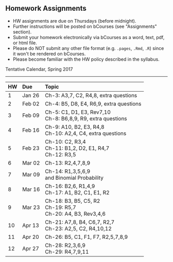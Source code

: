 ## Homework Assignments

- HW assignments are due on Thursdays (before midnight).
- Further instructions will be posted on bCourses (see "Assignments" section).
- Submit your homework electronically via bCourses as a word, text, pdf, or html file. 
- Please do NOT submit any other file format (e.g. `.pages`, `.Rmd`, `.R`) since it won't be rendered on bCourses.
- Please become familiar with the HW policy described in the syllabus.


Tentative Calendar, Spring 2017


<hr>

<table>
  <thead>
    <tr>
      <th align="left">HW</th>
      <th align="left">Due</th>
      <th align="left">Topic</th>
    </tr>
  </thead>
  <tbody>
    <tr>
      <td>1</td>
      <td>Jan 26</td>
      <td>Ch-3: A3,7, C2, R4,8, extra questions</td>
    </tr>
    <tr>
      <td>2</td>
      <td>Feb 02</td>
      <td>Ch-4: B5, D8, E4, R6,9, extra questions</td>
    </tr>
    <tr>
      <td>3</td>
      <td>Feb 09</td>
      <td>
        Ch-5: C1, D1, E3, Rev7,10<br>
        Ch-8: B6,8,9, R9, extra questions</td>
    </tr>
    <tr>
      <td>4</td>
      <td>Feb 16</td>
      <td>
        Ch-9: A10, B2, E3, R4,8<br>
        Ch-10: A2,4, C4, extra questions</td>
    </tr>
    <tr>
      <td>5</td>
      <td>Feb 23</td>
      <td>Ch-10: C2, R3,4<br>
        Ch-11: B1,2, D2, E1, R4,7<br>
        Ch-12: R3,5</td>
    </tr>
    <tr>
      <td>6</td>
      <td>Mar 02</td>
      <td>Ch-13: R2,4,7,8,9
        </td>
    </tr>
    <tr>
      <td>7</td>
      <td>Mar 09</td>
      <td>
        Ch-14: R1,3,5,6,9<br>
        and Binomial Probability</td>
    </tr>
    <tr>
      <td>8</td>
      <td>Mar 16</td>
      <td>Ch-16: B2,6, R1,4,9<br>
        Ch-17: A1, B2, C1, E1, R2</td>
    </tr>
    <tr>
      <td>9</td>
      <td>Mar 23</td>
      <td>Ch-18: B3, B5, C5, R2<br>
        Ch-19: R5,7<br>
        Ch-20: A4, B3, Rev3,4,6</td>
    </tr>
    <tr>
      <td>10</td>
      <td>Apr 13</td>
      <td>Ch-21: A7,8, B4, C6,7, R2,7<br>
        Ch-23: A2,5, C2, R4,10,12</td>
    </tr>
    <tr>
      <td>11</td>
      <td>Apr 20</td>
      <td>Ch-26: B5, C1, F1, F7, R2,5,7,8,9</td>
    </tr>
    <tr>
      <td>12</td>
      <td>Apr 27</td>
      <td>Ch-28: R2,3,6,9<br>
      Ch-29: R4,7,9,11</td>
    </tr>
  </tbody>
 </table>
